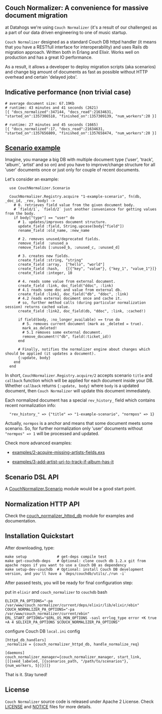 Couch Normalizer: A convenience for massive document migration
---------------------------------------------------------------

at Datahogs we're using `Couch Normalizer` (it's a result of our challenges) as a part of our data driven engineering to one of music startup.

`Couch Normalizer` designed as a standard Couch DB httpd handler (it means that you have a RESTfull interface for interoperability) and uses Rails db migration approach. Written both in Erlang and Elixir. Works well on production and has a great IO performance.

As a result, it allows a developer to deploy migration scripts (aka scenarios) and change big amount of documents as fast as possible without HTTP overhead and certain 'delayed jobs'.


Indicative performance (non trivial case)
----------------------------------------

    # average document size: 67.19Kb
    # runtime: 43 minutes and 41 seconds (2621)
    [{ "docs_normalized":347144, "docs_read":21634631, "started_on":1357306518, "finished_on":1357309139, "num_workers":20 }]

    # runtime: 27 minutes and 45 seconds (1665)
    [{ "docs_normalized":17, "docs_read":21634631, "started_on":1357656809, "finished_on":1357658474, "num_workers":20 }]


[Scenario example](https://github.com/datahogs/couch_normalizer/blob/master/examples/1-example-scenario.exs)
----------------------------------------------------------------------------------------------------------------

Imagine, you manage a big DB with multiple document type ('user', 'track', 'album', 'artist' and so on) and you have to improve/change structure for all 'user' documents once or just only for couple of recent documents.

Let's consider an example:

      use CouchNormalizer.Scenario

      CouchNormalizer.Registry.acquire "1-example-scenario", fn(db, _doc_id, _rev, body) ->
        # 0. retrieves field value from the given document body.
        # `field/1`, `field/2` just another convenience for getting values from the body.
        if body["type"] == "user" do
          # 1. updates/improves document structure.
          update_field :field, String.upcase(body["field"])
          rename_field :old_name, :new_name

          # 2. removes unused/deprecated fields.
          remove_field  :unused_a
          remove_fields [:unused_b, :unused_c, :unused_d]

          # 3. creates new fields.
          create_field :string, "string"
          create_field :array,  ["hello", "world"]
          create_field :hash,   {[{"key", "value"}, {"key_1", "value_1"}]}
          create_field :integer, 10

          # 4. reads some value from external document.
          create_field :link, doc_field("ddoc", :link)
          # 4.1 reads some doc and value from external db.
          create_field :link1, doc_field("db", "ddoc", :link)
          # 4.2 reads external document once and cache it.
          # so, further method calls (during particular normalization session) returns cached value.
          create_field :link2, doc_field(db, "ddoc", :link, :cached!)

          if field(body, :no_longer_available) == true do
            # 5. removes current document (mark as _deleted = true).
            mark_as_deleted!
            # 5.1 removes some external document.
            remove_document!("db", field(:ticket_id))
          end

          # Finally, notifies the normalizer engine about changes which should be applied (it updates a document).
          {:update, body}
        end
      end

In short, `CouchNormalizer.Registry.acquire/2` accepts scenario `title` and `callback` function which will be applied for each document inside your DB. Whether `callback` returns `{:update, body}` where `body` is a updated document, then `Couch Normalizer` will update this document immediately.

Each normalized document has a special `rev_history_` field which contains recent normalization info:

      "rev_history_" => {"title" => "1-example-scenario", "normpos" => 1}

Actually, `normpos` is a anchor and means that some document meets some scenario. So, for further normalization only 'user' documents without `"normpos" => 1` will be processed and updated.


Check more advanced examples:

* [examples/2-acquire-missing-artists-fields.exs](https://github.com/datahogs/couch_normalizer/blob/master/examples/2-acquire-missing-artists-fields.exs)

* [examples/3-add-artist-uri-to-track-if-album-has-it](https://github.com/datahogs/couch_normalizer/blob/master/examples/3-add-artist-uri-to-track-if-album-has-it.exs)


Scenario DSL API
----------------

A [CouchNormalizer.Scenario](https://github.com/datahogs/couch_normalizer/blob/master/lib/couch_normalizer/scenario.ex) module would be a good start point.


Normalization HTTP API
----------------------

Check the [couch_normalizer_httpd_db](https://github.com/datahogs/couch_normalizer/blob/master/src/couch_normalizer_httpd_db.erl) module for examples and documentation.


Installation Quickstart
-----------------------

After downloading, type:

    make setup              # get-deps compile test
    make get-couchdb-deps   # Optional: clone couch db 1.2.x git from apache repos if you want to use a Couch DB as dependency
    make setup-dev-couchdb  # Optional: install Couch DB development version, and you'll have a `deps/couchdb/utils/./run -i`

After passed tests, you will be ready for final configuration step:

put in `elixir` and `couch_normalizer` to `couchdb` bash

    ELIXIR_PA_OPTIONS="-pa /var/www/couch_normalizer/current/deps/elixir/lib/elixir/ebin"
    COUCH_NORMALIZER_PA_OPTIONS="-pa /var/www/couch_normalizer/current/ebin"
    ERL_START_OPTIONS="$ERL_OS_MON_OPTIONS -sasl errlog_type error +K true +A 4 $ELIXIR_PA_OPTIONS $COUCH_NORMALIZER_PA_OPTIONS"

configure Couch DB `local.ini` config

    [httpd_db_handlers]
    _normalize = {couch_normalizer_httpd_db, handle_normalize_req}

    [daemons]
    couch_normalizer_manager={couch_normalizer_manager, start_link, [[{seed_labeled, [{scenarios_path, "/path/to/scenarios"}, {num_workers, 5}]}]]}


That is it. Stay tuned!



License
-------

`Couch Normalizer` source code is released under Apache 2 License.
Check [LICENSE](https://github.com/datahogs/couch_normalizer/blob/master/LICENSE) and [NOTICE](https://github.com/datahogs/couch_normalizer/blob/master/NOTICE) files for more details.